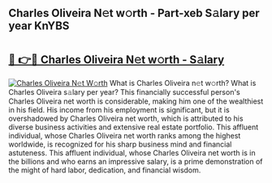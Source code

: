 ## Charles Oliveira N𝚎t w𝚘rth - Part-xeb S𝚊lary per year KnYBS

# <h2><a href="http://gc2aex.nevu.top/?p=Charles+Oliveira">🔗 👉🔴 Charles Oliveira N𝚎t w𝚘rth - S𝚊lary</a></h2>

[![Charles Oliveira N𝚎t W𝚘rth](https://i.imgur.com/Oavwk0R.jpeg)](http://gc2aex.nevu.top/?p=Charles+Oliveira)
What is Charles Oliveira n𝚎t w𝚘rth? What is Charles Oliveira s𝚊lary per year?
This financially successful person's Charles Oliveira net worth is considerable, making him one of the wealthiest in his field. His income from his employment is significant, but it is overshadowed by Charles Oliveira net worth, which is attributed to his diverse business activities and extensive real estate portfolio. This affluent individual, whose Charles Oliveira net worth ranks among the highest worldwide, is recognized for his sharp business mind and financial astuteness. This affluent individual, whose Charles Oliveira net worth is in the billions and who earns an impressive salary, is a prime demonstration of the might of hard labor, dedication, and financial wisdom.
